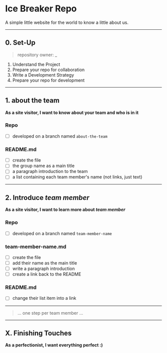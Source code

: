 # Ice Breaker Repo

A simple little website for the world to know a little about us.

---

## 0. Set-Up

> repository owner: \_

1. Understand the Project
2. Prepare your repo for collaboration
3. Write a Development Strategy
4. Prepare your repo for development

---

## 1. about the team

**As a site visitor, I want to know about your team and who is in it**

### Repo

- [ ] developed on a branch named `about-the-team`

### README.md

- [ ] create the file
- [ ] the group name as a main title
- [ ] a paragraph introduction to the team
- [ ] a list containing each team member's name (not links, just text)

---

## 2. Introduce _team member_

**As a site visitor, I want to learn more about _team member_**

### Repo

- [ ] developed on a branch named `team-member-name`

### team-member-name.md

- [ ] create the file
- [ ] add their name as the main title
- [ ] write a paragraph introduction
- [ ] create a link back to the README

### README.md

- [ ] change their list item into a link

---

> ... one step per team member ...

---

## X. Finishing Touches

**As a perfectionist, I want everything perfect :)**
